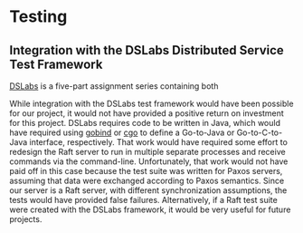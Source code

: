 # Testing

## Integration with the DSLabs Distributed Service Test Framework

[DSLabs](https://github.com/emichael/dslabs) is a five-part assignment series containing both

While integration with the DSLabs test framework would have been possible for our project, it would not have provided a positive return on investment for this project.  DSLabs requires code to be written in Java, which would have required using [gobind](https://godoc.org/golang.org/x/mobile/cmd/gobind) or [cgo](https://golang.org/cmd/cgo/) to define a Go-to-Java or Go-to-C-to-Java interface, respectively.  That work would have required some effort to redesign the Raft server to run in multiple separate processes and receive commands via the command-line.  Unfortunately, that work would not have paid off in this case because the test suite was written for Paxos servers, assuming that data were exchanged according to Paxos semantics.  Since our server is a Raft server, with different synchronization assumptions, the tests would have provided false failures.  Alternatively, if a Raft test suite were created with the DSLabs framework, it would be very useful for future projects.
